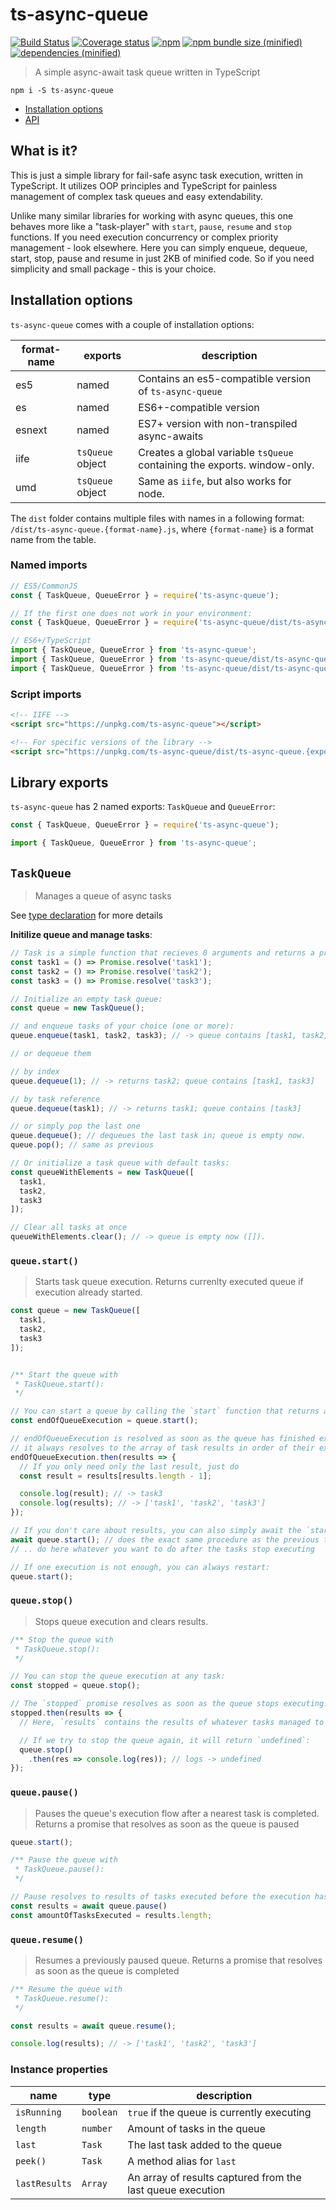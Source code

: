 # ts-async-queue

[![Build Status](https://img.shields.io/travis/com/raiondesu/ts-async-queue/master.svg?logo=travis&style=flat-square)](https://travis-ci.com/Raiondesu/ts-async-queue) [![Coverage status](https://img.shields.io/coveralls/github/Raiondesu/ts-async-queue/master.svg?style=flat-square)](https://coveralls.io/github/Raiondesu/ts-async-queue?branch=master) [![npm](https://img.shields.io/npm/v/ts-async-queue.svg?style=flat-square)](https://www.npmjs.com/package/ts-async-queue) 
[![npm bundle size (minified)](https://img.shields.io/bundlephobia/minzip/ts-async-queue.svg?style=flat-square)]() [![dependencies (minified)](https://img.shields.io/badge/dependencies-none-yellow.svg?style=flat-square)]()

> A simple async-await task queue written in TypeScript

`npm i -S ts-async-queue`

* [Installation options](#installation-options)
* [API](#library-exports)

## What is it?

This is just a simple library for fail-safe async task execution, written in TypeScript. It utilizes OOP principles and TypeScript for painless management of complex task queues and easy extendability.

Unlike many similar libraries for working with async queues, this one behaves more like a "task-player" with `start`, `pause`, `resume` and `stop` functions. If you need execution concurrency or complex priority management - look elsewhere. Here you can simply enqueue, dequeue, start, stop, pause and resume in just 2KB of minified code. So if you need simplicity and small package - this is your choice.

## Installation options

`ts-async-queue` comes with a couple of installation options:

format-name | exports    | description
------------|------------|-------------------
es5         | named      | Contains an es5-compatible version of `ts-async-queue`
es          | named      | ES6+-compatible version
esnext      | named      | ES7+ version with non-transpiled async-awaits
iife        | `tsQueue` object | Creates a global variable `tsQueue` containing the exports. window-only.
umd         | `tsQueue` object | Same as `iife`, but also works for node.

The `dist` folder contains multiple files with names in a following format:
`/dist/ts-async-queue.{format-name}.js`, where `{format-name}` is a format name from the table.

### Named imports
```js
// ES5/CommonJS
const { TaskQueue, QueueError } = require('ts-async-queue');

// If the first one does not work in your environment:
const { TaskQueue, QueueError } = require('ts-async-queue/dist/ts-async-queue.es5');

// ES6+/TypeScript
import { TaskQueue, QueueError } from 'ts-async-queue';
import { TaskQueue, QueueError } from 'ts-async-queue/dist/ts-async-queue.es'; // ES6-only
import { TaskQueue, QueueError } from 'ts-async-queue/dist/ts-async-queue.esnext'; // ES7+ only
```

### Script imports
```html
<!-- IIFE -->
<script src="https://unpkg.com/ts-async-queue"></script>

<!-- For specific versions of the library -->
<script src="https://unpkg.com/ts-async-queue/dist/ts-async-queue.{export-version}.js"></script>
```

## Library exports

`ts-async-queue` has 2 named exports: `TaskQueue` and `QueueError`:

```js
const { TaskQueue, QueueError } = require('ts-async-queue');
```

```ts
import { TaskQueue, QueueError } from 'ts-async-queue';
```

## `TaskQueue`

> Manages a queue of async tasks

See [type declaration](https://github.com/Raiondesu/ts-async-queue/blob/master/dist/types/taskQueue.d.ts) for more details

**Initilize queue and manage tasks**:
```js
// Task is a simple function that recieves 0 arguments and returns a promise:
const task1 = () => Promise.resolve('task1');
const task2 = () => Promise.resolve('task2');
const task3 = () => Promise.resolve('task3');

// Initialize an empty task queue:
const queue = new TaskQueue();

// and enqueue tasks of your choice (one or more):
queue.enqueue(task1, task2, task3); // -> queue contains [task1, task2, task3]

// or dequeue them

// by index
queue.dequeue(1); // -> returns task2; queue contains [task1, task3]

// by task reference
queue.dequeue(task1); // -> returns task1; queue contains [task3]

// or simply pop the last one
queue.dequeue(); // dequeues the last task in; queue is empty now.
queue.pop(); // same as previous

// Or initialize a task queue with default tasks:
const queueWithElements = new TaskQueue([
  task1,
  task2,
  task3
]);

// Clear all tasks at once
queueWithElements.clear(); // -> queue is empty now ([]).
```

### `queue.start()`
> Starts task queue execution.
> Returns currenlty executed queue if execution already started.

```js
const queue = new TaskQueue([
  task1,
  task2,
  task3
]);


/** Start the queue with
 * TaskQueue.start():
 */

// You can start a queue by calling the `start` function that returns a promise:
const endOfQueueExecution = queue.start();

// endOfQueueExecution is resolved as soon as the queue has finished executing all tasks,
// it always resolves to the array of task results in order of their execution:
endOfQueueExecution.then(results => {
  // If you only need only the last result, just do
  const result = results[results.length - 1];

  console.log(result); // -> task3
  console.log(results); // -> ['task1', 'task2', 'task3']
});

// If you don't care about results, you can also simply await the `start()`:
await queue.start(); // does the exact same procedure as the previous time
// .. do here whatever you want to do after the tasks stop executing

// If one execution is not enough, you can always restart:
queue.start();
```

### `queue.stop()`
> Stops queue execution and clears results.

```js
/** Stop the queue with
 * TaskQueue.stop():
 */

// You can stop the queue execution at any task:
const stopped = queue.stop();

// The `stopped` promise resolves as soon as the queue stops executing:
stopped.then(results => {
  // Here, `results` contains the results of whatever tasks managed to finish their execution

  // If we try to stop the queue again, it will return `undefined`:
  queue.stop()
    .then(res => console.log(res)); // logs -> undefined
});
```

### `queue.pause()`
> Pauses the queue's execution flow after a nearest task is completed.
> Returns a promise that resolves as soon as the queue is paused

```js
queue.start();

/** Pause the queue with
 * TaskQueue.pause():
 */

// Pause resolves to results of tasks executed before the execution has been paused
const results = await queue.pause()
const amountOfTasksExecuted = results.length;
```

### `queue.resume()`
> Resumes a previously paused queue.
> Returns a promise that resolves as soon as the queue is completed

```js
/** Resume the queue with
 * TaskQueue.resume():
 */

const results = await queue.resume();

console.log(results); // -> ['task1', 'task2', 'task3']
```

### Instance properties

name | type | description
-----|------|--------------------------------------
`isRunning` | `boolean` | `true` if the queue is currently executing
`length` | `number` | Amount of tasks in the queue
`last` | `Task` | The last task added to the queue
`peek()` | `Task` | A method alias for `last`
`lastResults` | `Array` | An array of results captured from the last queue execution
